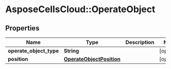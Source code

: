 # AsposeCellsCloud::OperateObject

## Properties
Name | Type | Description | Notes
------------ | ------------- | ------------- | -------------
**operate_object_type** | **String** |  | [optional] 
**position** | [**OperateObjectPosition**](OperateObjectPosition.md) |  | [optional] 


